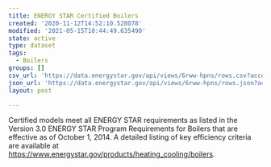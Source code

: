 ```yaml
---
title: ENERGY STAR Certified Boilers
created: '2020-11-12T14:52:10.528078'
modified: '2021-05-15T10:44:49.635490'
state: active
type: dataset
tags:
  - Boilers
groups: []
csv_url: 'https://data.energystar.gov/api/views/6rww-hpns/rows.csv?accessType=DOWNLOAD'
json_url: 'https://data.energystar.gov/api/views/6rww-hpns/rows.json?accessType=DOWNLOAD'
layout: post

---
```

Certified models meet all ENERGY STAR requirements as listed in the Version 3.0 ENERGY STAR Program Requirements for Boilers that are effective as of October 1, 2014. A detailed listing of key efficiency criteria are available at https://www.energystar.gov/products/heating_cooling/boilers.
